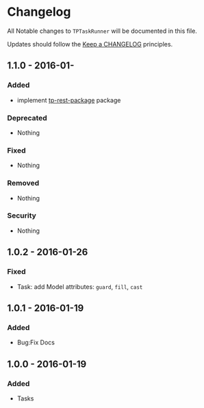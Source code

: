 # Changelog

All Notable changes to `TPTaskRunner` will be documented in this file.

Updates should follow the [Keep a CHANGELOG](http://keepachangelog.com/) principles.

## 1.1.0 - 2016-01-

### Added
- implement [tp-rest-package](https://github.com/Talk-Point/tp-rest.git) package

### Deprecated
- Nothing

### Fixed
- Nothing

### Removed
- Nothing

### Security
- Nothing

## 1.0.2 - 2016-01-26

### Fixed
- Task: add Model attributes: `guard`, `fill`, `cast`

## 1.0.1 - 2016-01-19

### Added
- Bug:Fix Docs

## 1.0.0 - 2016-01-19

### Added
- Tasks